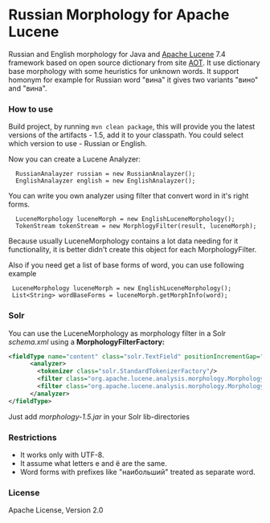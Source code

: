 # Russian Morphology for Apache Lucene

Russian and English morphology for Java and [Apache Lucene](http://lucene.apache.org) 7.4 framework based on open source dictionary from site [АОТ](http://aot.ru). It use dictionary base morphology with some heuristics for unknown words. It support homonym for example for Russian word "вина" it gives two variants "вино" and "вина".


### How to use

Build project, by running `mvn clean package`, this will provide you the latest versions of the artifacts - 1.5, add it to your classpath. You could select which version to use - Russian or English.

Now you can create a Lucene Analyzer:

      RussianAnalayzer russian = new RussianAnalayzer();
      EnglishAnalayzer english = new EnglishAnalayzer();

You can write you own analyzer using filter that convert word in it's right forms. 

      LuceneMorphology luceneMorph = new EnglishLuceneMorphology();
      TokenStream tokenStream = new MorphlogyFilter(result, luceneMorph);

Because usually LuceneMorphology contains a lot data needing for it functionality, it is better didn't create this object for each MorphologyFilter.

Also if you need get a list of base forms of word, you can use following example 


     LuceneMorphology luceneMorph = new EnglishLuceneMorphology();
     List<String> wordBaseForms = luceneMorph.getMorphInfo(word);

### Solr

You can use the LuceneMorphology as morphology filter in a Solr _schema.xml_ using a **MorphologyFilterFactory:**

```xml
<fieldType name="content" class="solr.TextField" positionIncrementGap="100">
      <analyzer>
        <tokenizer class="solr.StandardTokenizerFactory"/>
		<filter class="org.apache.lucene.analysis.morphology.MorphologyFilterFactory" language="Russian"/>
		<filter class="org.apache.lucene.analysis.morphology.MorphologyFilterFactory" language="English"/>
      </analyzer>
</fieldType>
```

Just add _morphology-1.5.jar_ in your Solr lib-directories

### Restrictions
  
  * It works only with UTF-8.
  * It assume what letters е and ё are the same.
  * Word forms with prefixes like "наибольший" treated as separate word. 

### License

Apache License, Version 2.0
